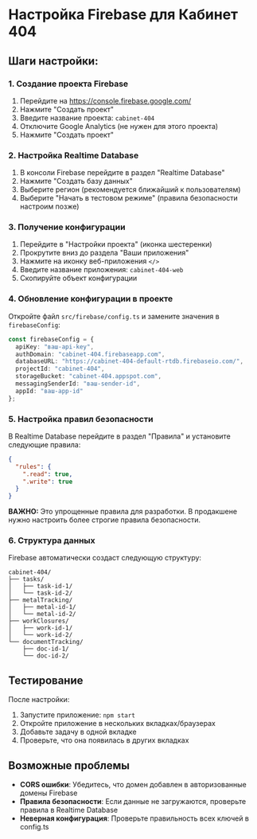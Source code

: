 # Настройка Firebase для Кабинет 404

## Шаги настройки:

### 1. Создание проекта Firebase
1. Перейдите на https://console.firebase.google.com/
2. Нажмите "Создать проект" 
3. Введите название проекта: `cabinet-404`
4. Отключите Google Analytics (не нужен для этого проекта)
5. Нажмите "Создать проект"

### 2. Настройка Realtime Database
1. В консоли Firebase перейдите в раздел "Realtime Database"
2. Нажмите "Создать базу данных"
3. Выберите регион (рекомендуется ближайший к пользователям)
4. Выберите "Начать в тестовом режиме" (правила безопасности настроим позже)

### 3. Получение конфигурации
1. Перейдите в "Настройки проекта" (иконка шестеренки)
2. Прокрутите вниз до раздела "Ваши приложения"
3. Нажмите на иконку веб-приложения `</>`
4. Введите название приложения: `cabinet-404-web`
5. Скопируйте объект конфигурации

### 4. Обновление конфигурации в проекте
Откройте файл `src/firebase/config.ts` и замените значения в `firebaseConfig`:

```typescript
const firebaseConfig = {
  apiKey: "ваш-api-key",
  authDomain: "cabinet-404.firebaseapp.com",
  databaseURL: "https://cabinet-404-default-rtdb.firebaseio.com/",
  projectId: "cabinet-404",
  storageBucket: "cabinet-404.appspot.com", 
  messagingSenderId: "ваш-sender-id",
  appId: "ваш-app-id"
};
```

### 5. Настройка правил безопасности
В Realtime Database перейдите в раздел "Правила" и установите следующие правила:

```json
{
  "rules": {
    ".read": true,
    ".write": true
  }
}
```

**ВАЖНО:** Это упрощенные правила для разработки. В продакшене нужно настроить более строгие правила безопасности.

### 6. Структура данных
Firebase автоматически создаст следующую структуру:

```
cabinet-404/
├── tasks/
│   ├── task-id-1/
│   └── task-id-2/
├── metalTracking/
│   ├── metal-id-1/
│   └── metal-id-2/
├── workClosures/
│   ├── work-id-1/
│   └── work-id-2/
└── documentTracking/
    ├── doc-id-1/
    └── doc-id-2/
```

## Тестирование
После настройки:
1. Запустите приложение: `npm start`
2. Откройте приложение в нескольких вкладках/браузерах
3. Добавьте задачу в одной вкладке
4. Проверьте, что она появилась в других вкладках

## Возможные проблемы
- **CORS ошибки**: Убедитесь, что домен добавлен в авторизованные домены Firebase
- **Правила безопасности**: Если данные не загружаются, проверьте правила в Realtime Database
- **Неверная конфигурация**: Проверьте правильность всех ключей в config.ts
